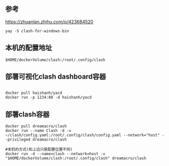 ## 参考
https://zhuanlan.zhihu.com/p/423684520

```shell
yay -S clash-for-windows-bin
```

## 本机的配置地址
`$HOME/dockerVolume/clash:/root/.config/clash`

## 部署可视化clash dashboard容器
```shell

docker pull haishanh/yacd
docker run -p 1234:80 -d haishanh/yacd

```

## 部署clash容器
```shell
docker pull dreamacro/clash
docker run --name Clash -d -v ~/clash/config.yaml:/root/.config/clash/config.yaml --network="host" --privileged dreamacro/clash
```

```shell
#本机的方式(和上边只是配置位置不同)
docker run -d --name=clash --network=host -v "$HOME/dockerVolume/clash:/root/.config/clash" dreamacro/clash
```